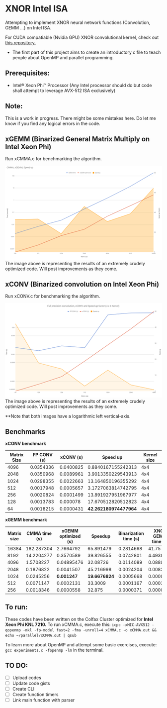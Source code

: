 # XNOR Intel ISA
Attempting to implement XNOR neural network functions (Convolution, GEMM ...) on Intel ISA.

For CUDA compatiable (Nvidia GPU) XNOR convolutional kernel, check out [this repository.](https://github.com/akhauriyash/XNOR-convolution)

  * The first part of this project aims to create an introductory c file to teach people about OpenMP and parallel programming.
  
##  Prerequisites:
  * Intel® Xeon Phi™ Processor (Any Intel processor should do but code shall attempt to leverage AVX-512 ISA exclusively)
    
##  Note:
  This is a work in progress. There might be some mistakes here. 
  Do let me know if you find any logical errors in the code.
  
## xGEMM (Binarized General Matrix Multiply on Intel Xeon Phi)

Run xCMMA.c for benchmarking the algorithm.

![Alt text](https://github.com/akhauriyash/XNOR-Intel-ISA/blob/master/xGEMM%20opt%20bmark.png?raw=true)
The image above is representing the results of an extremely crudely optimized code. Will post improvements as they come.

## xCONV (Binarized convolution on Intel Xeon Phi)

Run xCONV.c for benchmarking the algorithm.

![Alt text](https://github.com/akhauriyash/XNOR-Intel-ISA/blob/master/xCONV%20benchmark.png?raw=true)
The image above is representing the results of an extremely crudely optimized code. Will post improvements as they come.

**Note that both images have a logarithmic left vertical-axis. 

## Benchmarks
**xCONV benchmark** 

|  Matrix Size | FP CONV (s) | xCONV (s) | **Speed up** | Kernel size |
|  ------ | ------ | ------ | ------ | ------ |
|  4096 | 0.0354336 | 0.0400825 | 0.8840167155242313 | 4x4 |
|  2048 | 0.0350968 | 0.0089961 | 3.9013350229543913 | 4x4 |
|  1024 | 0.0298355 | 0.0022663 | 13.164850196355292 | 4x4 |
|  512 | 0.0017948 | 0.0005657 | 3.1727063814742795 | 4x4 |
|  256 | 0.0020824 | 0.0001499 | 13.891927951967977 | 4x4 |
|  128 | 0.0013783 | 0.000078 | 17.670512820512823 | 4x4 |
|  64 | 0.0018215 | 0.0000431 | **42.262180974477964** | 4x4 |

**xGEMM benchmark**

|  Matrix size | CMMA time (s) | xGEMM optimized (s) | **Speedup** | Binarization time (s) | XNOR GEMM time (s) | **Speedup** |
|  ------ | ------ | ------ | ------ | ------ | ------ | ------ |
|  16384 | 182.287304 | 2.7664792 | 65.891479 | 0.2814668 | 41.75 | 4.36616805 |
|  8192 | 14.2204277 | 0.3570589 | 39.826555 | 0.0742801 | 4.4938908 | 3.16954985 |
|  4096 | 1.5708227 | 0.04895476 | 32.08726 | 0.0114089 | 0.0889784 | 17.653933593 |
|  2048 | 0.1876822 | 0.0041507 | 45.216998 | 0.0024204 | 0.0082477 | 22.75052 |
|  1024 | 0.0245256 | **0.001247** | **19.6676824** | 0.0005668 | 0.0009867 | 24.809699 |
|  512 | 0.0071147 | 0.0002131 | 33.3009 | 0.0001167 | 0.0003532 | 20.143534 |
|  256 | 0.0018346 | 0.0000558 | 32.875 | 0.0000371 | 0.0000724 | 25.339864 |


## To run:
   These codes have been written on the Colfax Cluster optimized for **Intel Xeon Phi KNL 7210.**
   To run xCMMA.c, execute this:
   `icpc -xMIC-AVX512 -qopenmp -mkl -fp-model fast=2 -fma -unroll=4 xCMMA.c -o xCMMA.out && echo ~/parallel/xCMMA.out | qsub`
   
   To learn more about OpenMP and attempt some basic exercises, execute:
 	`gcc experiments.c -fopenmp -lm`
  	in the terminal.


 
 
##  TO DO:
  - [ ] Upload codes
  - [ ] Update code gists
  - [ ] Create CLI
  - [ ] Create function timers
  - [ ] Link main function with parser
